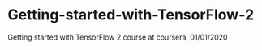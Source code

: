 # Getting-started-with-TensorFlow-2
Getting started with TensorFlow 2 course at coursera, 01/01/2020
